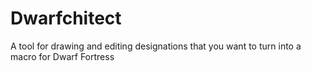 # Dwarfchitect
A tool for drawing and editing designations that you want to turn into a macro for Dwarf Fortress
